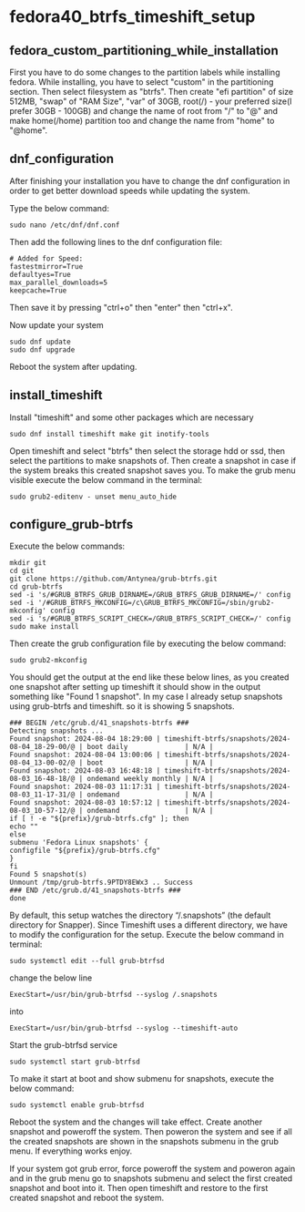 
# fedora40_btrfs_timeshift_setup



## fedora_custom_partitioning_while_installation
First you have to do some changes to the partition labels while installing fedora. While installing, you have to select "custom" in the partitioning section. Then select filesystem as "btrfs". Then create "efi partition" of size 512MB, "swap" of "RAM Size", "var" of 30GB, root(/) - your preferred size(I prefer 30GB - 100GB) and change the name of root from "/" to "@" and make home(/home) partition too and change the name from "home" to "@home".
## dnf_configuration
After finishing your installation you have to change the dnf configuration in order to get better download speeds while updating the system.

Type the below command:

    sudo nano /etc/dnf/dnf.conf
Then add the following lines to the dnf configuration file:
    
    # Added for Speed:
    fastestmirror=True
    defaultyes=True
    max_parallel_downloads=5
    keepcache=True

Then save it by pressing "ctrl+o" then "enter" then "ctrl+x".

Now update your system

    sudo dnf update
    sudo dnf upgrade
Reboot the system after updating.
## install_timeshift
Install "timeshift" and some other packages which are necessary

    sudo dnf install timeshift make git inotify-tools
Open timeshift and select "btrfs" then select the storage hdd or ssd, then select the partitions to make snapshots of. Then create a snapshot in case if the system breaks this created snapshot saves you. To make the grub menu visible execute the below command in the terminal:

    sudo grub2-editenv - unset menu_auto_hide
## configure_grub-btrfs
Execute the below commands:

    mkdir git
    cd git
    git clone https://github.com/Antynea/grub-btrfs.git
    cd grub-btrfs
    sed -i 's/#GRUB_BTRFS_GRUB_DIRNAME=/GRUB_BTRFS_GRUB_DIRNAME=/' config
    sed -i '/#GRUB_BTRFS_MKCONFIG=/c\GRUB_BTRFS_MKCONFIG=/sbin/grub2-mkconfig' config
    sed -i 's/#GRUB_BTRFS_SCRIPT_CHECK=/GRUB_BTRFS_SCRIPT_CHECK=/' config
    sudo make install
Then create the grub configuration file by executing the below command:

    sudo grub2-mkconfig
You should get the output at the end like these below lines, as you created one snapshot after setting up timeshift it should show in the output something like "Found 1 snapshot". In my case I already setup snapshots using grub-btrfs and timeshift. so it is showing 5 snapshots.

    ### BEGIN /etc/grub.d/41_snapshots-btrfs ###
    Detecting snapshots ...
    Found snapshot: 2024-08-04 18:29:00 | timeshift-btrfs/snapshots/2024-08-04_18-29-00/@ | boot daily              | N/A |
    Found snapshot: 2024-08-04 13:00:06 | timeshift-btrfs/snapshots/2024-08-04_13-00-02/@ | boot                    | N/A |
    Found snapshot: 2024-08-03 16:48:18 | timeshift-btrfs/snapshots/2024-08-03_16-48-18/@ | ondemand weekly monthly | N/A |
    Found snapshot: 2024-08-03 11:17:31 | timeshift-btrfs/snapshots/2024-08-03_11-17-31/@ | ondemand                | N/A |
    Found snapshot: 2024-08-03 10:57:12 | timeshift-btrfs/snapshots/2024-08-03_10-57-12/@ | ondemand                | N/A |
    if [ ! -e "${prefix}/grub-btrfs.cfg" ]; then
    echo ""
    else
    submenu 'Fedora Linux snapshots' {
    configfile "${prefix}/grub-btrfs.cfg"
    }
    fi
    Found 5 snapshot(s)
    Unmount /tmp/grub-btrfs.9PTDY8EWx3 .. Success
    ### END /etc/grub.d/41_snapshots-btrfs ###
    done
By default, this setup watches the directory “/.snapshots” (the default directory for Snapper). Since Timeshift uses a different directory, we have to modify the configuration for the setup.
Execute the below command in terminal:

    sudo systemctl edit --full grub-btrfsd
change the below line

    ExecStart=/usr/bin/grub-btrfsd --syslog /.snapshots
into

    ExecStart=/usr/bin/grub-btrfsd --syslog --timeshift-auto
Start the grub-btrfsd service

    sudo systemctl start grub-btrfsd
To make it start at boot and show submenu for snapshots, execute the below command:

    sudo systemctl enable grub-btrfsd
Reboot the system and the changes will take effect. Create another snapshot and poweroff the system. Then poweron the system and see if all the created snapshots are shown in the snapshots submenu in the grub menu. If everything works enjoy.


If your system got grub error, force poweroff the system and poweron again and in the grub menu go to snapshots submenu and select the first created snapshot and boot into it. Then open timeshift and restore to the first created snapshot and reboot the system.


